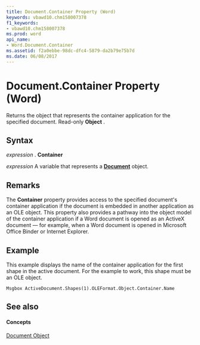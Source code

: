 ```yaml
---
title: Document.Container Property (Word)
keywords: vbawd10.chm158007378
f1_keywords:
- vbawd10.chm158007378
ms.prod: word
api_name:
- Word.Document.Container
ms.assetid: f2a0ebbe-98dc-dfc4-5879-da2b79e75b7d
ms.date: 06/08/2017
---
```



# Document.Container Property (Word)

Returns the object that represents the container application for the specified document. Read-only  **Object** .


## Syntax

 _expression_ . **Container**

 _expression_ A variable that represents a **[Document](Word.Document.md)** object.


## Remarks

The  **Container** property provides access to the specified document's container application if the document is embedded in another application as an OLE object. This property also provides a pathway into the object model of the container application if a Word document is opened as an ActiveX document — for example, when a Word document is opened in Microsoft Office Binder or Internet Explorer.


## Example

This example displays the name of the container application for the first shape in the active document. For the example to work, this shape must be an OLE object.


```
Msgbox ActiveDocument.Shapes(1).OLEFormat.Object.Container.Name
```


## See also


#### Concepts


[Document Object](Word.Document.md)

